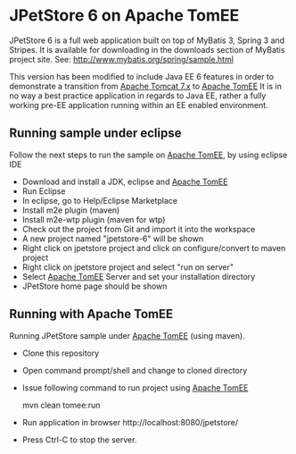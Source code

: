 # JPetStore 6 on Apache TomEE
JPetStore 6 is a full web application built on top of MyBatis 3, Spring 3 and Stripes. It is available for downloading in the downloads section of MyBatis project site. See: http://www.mybatis.org/spring/sample.html

This version has been modified to include Java EE 6 features in order to demonstrate a transition from [Apache Tomcat 7.x](http://tomcat.apache.org/) to [Apache TomEE](http://tomee.apache.org/index.html)
It is in no way a best practice application in regards to Java EE, rather a fully working pre-EE application running within an EE enabled environment.

## Running sample under eclipse
Follow the next steps to run the sample on [Apache TomEE](http://tomee.apache.org/index.html), by using eclipse IDE
- Download and install a JDK, eclipse and [Apache TomEE](http://tomee.apache.org/index.html)
- Run Eclipse
- In eclipse, go to Help/Eclipse Marketplace
- Install m2e plugin (maven)
- Install m2e-wtp plugin (maven for wtp)
- Check out the project from Git and import it into the workspace
- A new project named "jpetstore-6" will be shown
- Right click on jpetstore project and click on configure/convert to maven project
- Right click on jpetstore project and select "run on server"
- Select [Apache TomEE](http://tomee.apache.org/index.html) Server and set your installation directory
- JPetStore home page should be shown

## Running with Apache TomEE
Running JPetStore sample under [Apache TomEE](http://tomee.apache.org/index.html) (using maven).
- Clone this repository
- Open command prompt/shell and change to cloned directory
- Issue following command to run project using [Apache TomEE](http://tomee.apache.org/index.html)

    mvn clean tomee:run

- Run application in browser http://localhost:8080/jpetstore/ 
- Press Ctrl-C to stop the server.
